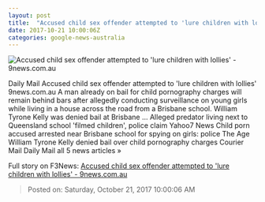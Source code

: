 ```yaml
---
layout: post
title:  "Accused child sex offender attempted to 'lure children with lollies' - 9news.com.au"
date: 2017-10-21 10:00:06Z
categories: google-news-australia
---
```


![Accused child sex offender attempted to 'lure children with lollies' - 9news.com.au](https://cf-images.ap-southeast-2.prod.boltdns.net/v1/static/664969388001/992d5fab-40c3-450b-b25b-09dfc25fd8c8/2efb4177-c9b6-41bc-bcff-0bf49120cd0e/640x360/match/image.jpg)

Daily Mail Accused child sex offender attempted to 'lure children with lollies' 9news.com.au A man already on bail for child pornography charges will remain behind bars after allegedly conducting surveillance on young girls while living in a house across the road from a Brisbane school. William Tyrone Kelly was denied bail at Brisbane ... Alleged predator living next to Queensland school 'filmed children', police claim Yahoo7 News Child porn accused arrested near Brisbane school for spying on girls: police The Age William Tyrone Kelly denied bail over child pornography charges Courier Mail Daily Mail all 5 news articles »


Full story on F3News: [Accused child sex offender attempted to 'lure children with lollies' - 9news.com.au](http://www.f3nws.com/n/BRpqDJ)

> Posted on: Saturday, October 21, 2017 10:00:06 AM
